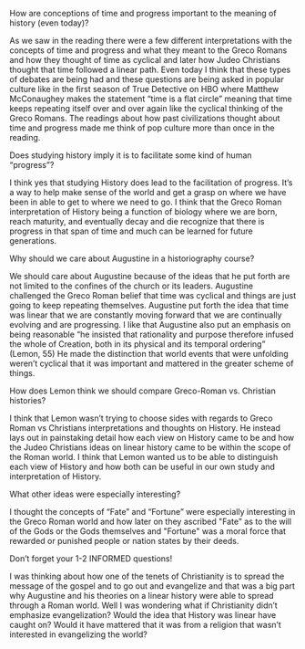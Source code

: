 
  How are conceptions of time and progress important to the meaning of history (even today)? 

As we saw in the reading there were a few different interpretations with the concepts of time and progress and what they meant to the Greco Romans and how they thought of time as cyclical and later how Judeo Christians thought that time followed a linear path. Even today I think that these types of debates are being had and these questions are being asked in popular culture like in the first season of True Detective on HBO where Matthew McConaughey makes the statement “time is a flat circle” meaning that time keeps repeating itself over and over again like the cyclical thinking of the Greco Romans. The readings about how past civilizations thought about time and progress made me think of pop culture more than once in the reading. 
  
Does studying history imply it is to facilitate some kind of human “progress”? 
	
  I think yes that studying History does lead to the facilitation of progress. It’s a way to help make sense of the world and get a grasp on where we have been in able  to get to where we need to go. I think that the Greco Roman interpretation of History being a function of biology where we are born, reach maturity, and eventually decay and die recognize that there is progress in that span of time and much can be learned for future generations. 
 

 Why should we care about Augustine in a historiography course? 
	
  We should care about Augustine because of the ideas that he put forth are not limited to the confines of the church or its leaders. Augustine challenged the Greco Roman belief that time was cyclical and things are just going to keep repeating themselves. Augustine put forth the idea that time was linear that we are constantly moving forward that we are continually evolving and are progressing. I like that Augustine also put an emphasis on being reasonable “he insisted that rationality and purpose therefore infused the whole of Creation, both in its physical and its temporal ordering” (Lemon, 55) He made the distinction that world events that were unfolding weren’t cyclical that it was important and mattered in the greater scheme of things. 
 

 How does Lemon think we should compare Greco-Roman vs. Christian histories? 
	
  I think that Lemon wasn’t trying to choose sides with regards to Greco Roman vs Christians interpretations and thoughts on History. He instead lays out in painstaking detail how each view on History came to be and how the Judeo Christians ideas on linear history came to be within the scope of the Roman world. I think that Lemon wanted us to be able to distinguish each view of History and how both can be useful in our own study and interpretation of History. 
  

What other ideas were especially interesting? 
	
  I thought the concepts of “Fate” and “Fortune” were especially interesting in the Greco Roman world and how later on they ascribed "Fate" as to the will of the Gods or the Gods themselves and "Fortune" was a moral force that rewarded or punished people or nation states by their deeds.
 

 Don’t forget your 1-2 INFORMED questions!
	
  I was thinking about how one of the tenets of Christianity is to spread the message of the gospel and to go out and evangelize and that was a big part why Augustine and his theories on a linear history were able to spread through a Roman world. Well I was wondering what if Christianity didn’t emphasize evangelization? Would the idea that History was linear have caught on? Would it have mattered that it was from a religion that wasn’t interested in evangelizing the world?

